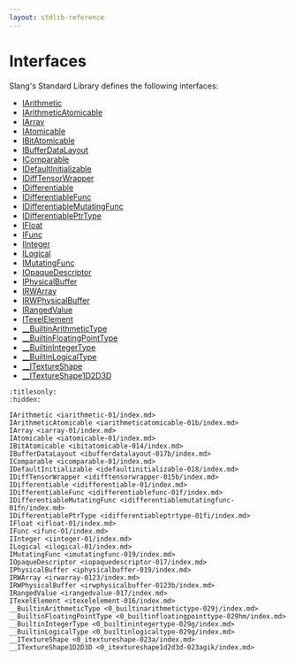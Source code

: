 ```yaml
---
layout: stdlib-reference
---
```

# Interfaces

Slang's Standard Library defines the following interfaces:

- [IArithmetic](../../interfaces/iarithmetic-01/index.md)
- [IArithmeticAtomicable](../../interfaces/iarithmeticatomicable-01b/index.md)
- [IArray](../../interfaces/iarray-01/index.md)
- [IAtomicable](../../interfaces/iatomicable-01/index.md)
- [IBitAtomicable](../../interfaces/ibitatomicable-014/index.md)
- [IBufferDataLayout](../../interfaces/ibufferdatalayout-017b/index.md)
- [IComparable](../../interfaces/icomparable-01/index.md)
- [IDefaultInitializable](../../interfaces/idefaultinitializable-018/index.md)
- [IDiffTensorWrapper](../../interfaces/idifftensorwrapper-015b/index.md)
- [IDifferentiable](../../interfaces/idifferentiable-01/index.md)
- [IDifferentiableFunc](../../interfaces/idifferentiablefunc-01f/index.md)
- [IDifferentiableMutatingFunc](../../interfaces/idifferentiablemutatingfunc-01fn/index.md)
- [IDifferentiablePtrType](../../interfaces/idifferentiableptrtype-01fi/index.md)
- [IFloat](../../interfaces/ifloat-01/index.md)
- [IFunc](../../interfaces/ifunc-01/index.md)
- [IInteger](../../interfaces/iinteger-01/index.md)
- [ILogical](../../interfaces/ilogical-01/index.md)
- [IMutatingFunc](../../interfaces/imutatingfunc-019/index.md)
- [IOpaqueDescriptor](../../interfaces/iopaquedescriptor-017/index.md)
- [IPhysicalBuffer](../../interfaces/iphysicalbuffer-019/index.md)
- [IRWArray](../../interfaces/irwarray-0123/index.md)
- [IRWPhysicalBuffer](../../interfaces/irwphysicalbuffer-0123b/index.md)
- [IRangedValue](../../interfaces/irangedvalue-017/index.md)
- [ITexelElement](../../interfaces/itexelelement-016/index.md)
- [\_\_BuiltinArithmeticType](../../interfaces/0_builtinarithmetictype-029j/index.md)
- [\_\_BuiltinFloatingPointType](../../interfaces/0_builtinfloatingpointtype-029hm/index.md)
- [\_\_BuiltinIntegerType](../../interfaces/0_builtinintegertype-029g/index.md)
- [\_\_BuiltinLogicalType](../../interfaces/0_builtinlogicaltype-029g/index.md)
- [\_\_ITextureShape](../../interfaces/0_itextureshape-023a/index.md)
- [\_\_ITextureShape1D2D3D](../../interfaces/0_itextureshape1d2d3d-023agik/index.md)

```{toctree}
:titlesonly:
:hidden:

IArithmetic <iarithmetic-01/index.md>
IArithmeticAtomicable <iarithmeticatomicable-01b/index.md>
IArray <iarray-01/index.md>
IAtomicable <iatomicable-01/index.md>
IBitAtomicable <ibitatomicable-014/index.md>
IBufferDataLayout <ibufferdatalayout-017b/index.md>
IComparable <icomparable-01/index.md>
IDefaultInitializable <idefaultinitializable-018/index.md>
IDiffTensorWrapper <idifftensorwrapper-015b/index.md>
IDifferentiable <idifferentiable-01/index.md>
IDifferentiableFunc <idifferentiablefunc-01f/index.md>
IDifferentiableMutatingFunc <idifferentiablemutatingfunc-01fn/index.md>
IDifferentiablePtrType <idifferentiableptrtype-01fi/index.md>
IFloat <ifloat-01/index.md>
IFunc <ifunc-01/index.md>
IInteger <iinteger-01/index.md>
ILogical <ilogical-01/index.md>
IMutatingFunc <imutatingfunc-019/index.md>
IOpaqueDescriptor <iopaquedescriptor-017/index.md>
IPhysicalBuffer <iphysicalbuffer-019/index.md>
IRWArray <irwarray-0123/index.md>
IRWPhysicalBuffer <irwphysicalbuffer-0123b/index.md>
IRangedValue <irangedvalue-017/index.md>
ITexelElement <itexelelement-016/index.md>
__BuiltinArithmeticType <0_builtinarithmetictype-029j/index.md>
__BuiltinFloatingPointType <0_builtinfloatingpointtype-029hm/index.md>
__BuiltinIntegerType <0_builtinintegertype-029g/index.md>
__BuiltinLogicalType <0_builtinlogicaltype-029g/index.md>
__ITextureShape <0_itextureshape-023a/index.md>
__ITextureShape1D2D3D <0_itextureshape1d2d3d-023agik/index.md>
```
